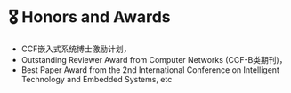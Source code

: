 # 🎖 Honors and Awards
- CCF嵌入式系统博士激励计划，
- Outstanding Reviewer Award from Computer Networks (CCF-B类期刊)，
- Best Paper Award from the 2nd International Conference on Intelligent Technology and Embedded Systems, etc
